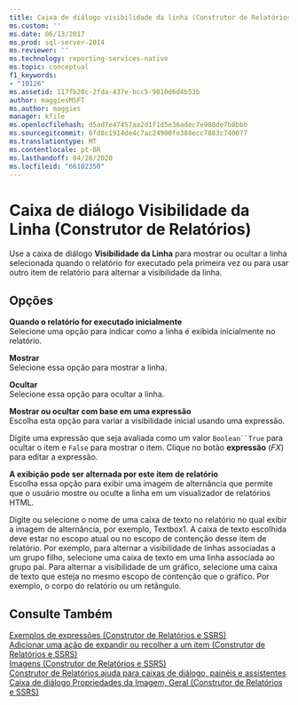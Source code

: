 ```yaml
---
title: Caixa de diálogo visibilidade da linha (Construtor de Relatórios) | Microsoft Docs
ms.custom: ''
ms.date: 06/13/2017
ms.prod: sql-server-2014
ms.reviewer: ''
ms.technology: reporting-services-native
ms.topic: conceptual
f1_keywords:
- "10126"
ms.assetid: 117fb20c-2fda-437e-bcc5-9010d6d4b53b
author: maggiesMSFT
ms.author: maggies
manager: kfile
ms.openlocfilehash: d5ad7e47457aa2d1f1d5e36adec7e988de7b8bbb
ms.sourcegitcommit: 6fd8c1914de4c7ac24900fe388ecc7883c740077
ms.translationtype: MT
ms.contentlocale: pt-BR
ms.lasthandoff: 04/26/2020
ms.locfileid: "66102350"
---
```

# <a name="row-visibility-dialog-box-report-builder"></a>Caixa de diálogo Visibilidade da Linha (Construtor de Relatórios)
  Use a caixa de diálogo **Visibilidade da Linha** para mostrar ou ocultar a linha selecionada quando o relatório for executado pela primeira vez ou para usar outro item de relatório para alternar a visibilidade da linha.  
  
## <a name="options"></a>Opções  
 **Quando o relatório for executado inicialmente**  
 Selecione uma opção para indicar como a linha é exibida inicialmente no relatório.  
  
 **Mostrar**  
 Selecione essa opção para mostrar a linha.  
  
 **Ocultar**  
 Selecione essa opção para ocultar a linha.  
  
 **Mostrar ou ocultar com base em uma expressão**  
 Escolha esta opção para variar a visibilidade inicial usando uma expressão.  
  
 Digite uma expressão que seja avaliada como um valor `Boolean``True` para ocultar o item e `False` para mostrar o item. Clique no botão **expressão** (*FX*) para editar a expressão.  
  
 **A exibição pode ser alternada por este item de relatório**  
 Escolha essa opção para exibir uma imagem de alternância que permite que o usuário mostre ou oculte a linha em um visualizador de relatórios HTML.  
  
 Digite ou selecione o nome de uma caixa de texto no relatório no qual exibir a imagem de alternância, por exemplo, Textbox1. A caixa de texto escolhida deve estar no escopo atual ou no escopo de contenção desse item de relatório. Por exemplo, para alternar a visibilidade de linhas associadas a um grupo filho, selecione uma caixa de texto em uma linha associada ao grupo pai. Para alternar a visibilidade de um gráfico, selecione uma caixa de texto que esteja no mesmo escopo de contenção que o gráfico. Por exemplo, o corpo do relatório ou um retângulo.  
  
## <a name="see-also"></a>Consulte Também  
 [Exemplos de expressões &#40;Construtor de Relatórios e SSRS&#41;](report-design/expression-examples-report-builder-and-ssrs.md)   
 [Adicionar uma ação de expandir ou recolher a um item &#40;Construtor de Relatórios e SSRS&#41;](report-design/add-an-expand-or-collapse-action-to-an-item-report-builder-and-ssrs.md)   
 [Imagens &#40;Construtor de Relatórios e SSRS&#41;](report-design/images-report-builder-and-ssrs.md)   
 [Construtor de Relatórios ajuda para caixas de diálogo, painéis e assistentes](../../2014/reporting-services/report-builder-help-for-dialog-boxes-panes-and-wizards.md)   
 [Caixa de diálogo Propriedades da Imagem, Geral &#40;Construtor de Relatórios e SSRS&#41;](../../2014/reporting-services/image-properties-dialog-box-general-report-builder-and-ssrs.md)  
  
  
